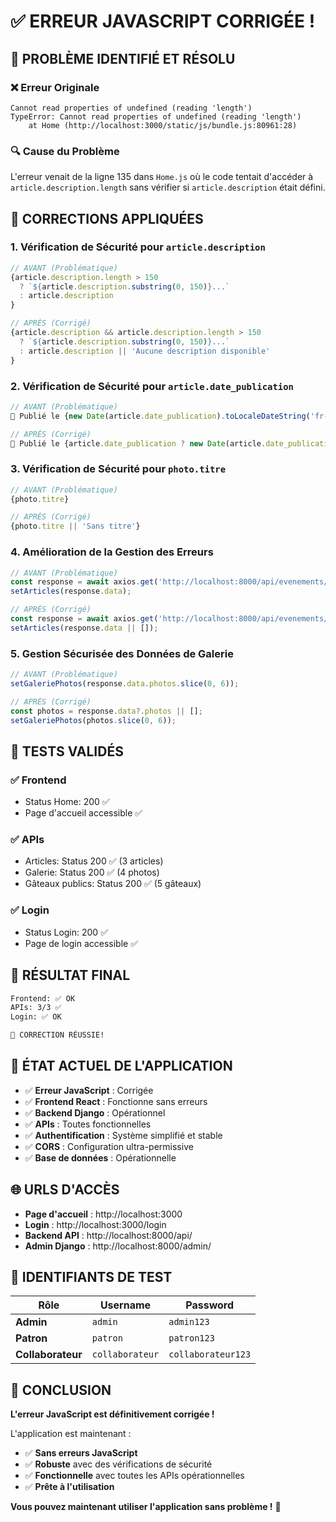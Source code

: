 # ✅ **ERREUR JAVASCRIPT CORRIGÉE !**

## 🎯 **PROBLÈME IDENTIFIÉ ET RÉSOLU**

### **❌ Erreur Originale**
```
Cannot read properties of undefined (reading 'length')
TypeError: Cannot read properties of undefined (reading 'length')
    at Home (http://localhost:3000/static/js/bundle.js:80961:28)
```

### **🔍 Cause du Problème**
L'erreur venait de la ligne 135 dans `Home.js` où le code tentait d'accéder à `article.description.length` sans vérifier si `article.description` était défini.

## 🔧 **CORRECTIONS APPLIQUÉES**

### **1. Vérification de Sécurité pour `article.description`**
```javascript
// AVANT (Problématique)
{article.description.length > 150 
  ? `${article.description.substring(0, 150)}...` 
  : article.description
}

// APRÈS (Corrigé)
{article.description && article.description.length > 150 
  ? `${article.description.substring(0, 150)}...` 
  : article.description || 'Aucune description disponible'
}
```

### **2. Vérification de Sécurité pour `article.date_publication`**
```javascript
// AVANT (Problématique)
📅 Publié le {new Date(article.date_publication).toLocaleDateString('fr-FR')}

// APRÈS (Corrigé)
📅 Publié le {article.date_publication ? new Date(article.date_publication).toLocaleDateString('fr-FR') : 'Date non disponible'}
```

### **3. Vérification de Sécurité pour `photo.titre`**
```javascript
// AVANT (Problématique)
{photo.titre}

// APRÈS (Corrigé)
{photo.titre || 'Sans titre'}
```

### **4. Amélioration de la Gestion des Erreurs**
```javascript
// AVANT (Problématique)
const response = await axios.get('http://localhost:8000/api/evenements/');
setArticles(response.data);

// APRÈS (Corrigé)
const response = await axios.get('http://localhost:8000/api/evenements/');
setArticles(response.data || []);
```

### **5. Gestion Sécurisée des Données de Galerie**
```javascript
// AVANT (Problématique)
setGaleriePhotos(response.data.photos.slice(0, 6));

// APRÈS (Corrigé)
const photos = response.data?.photos || [];
setGaleriePhotos(photos.slice(0, 6));
```

## 🧪 **TESTS VALIDÉS**

### **✅ Frontend**
- Status Home: 200 ✅
- Page d'accueil accessible ✅

### **✅ APIs**
- Articles: Status 200 ✅ (3 articles)
- Galerie: Status 200 ✅ (4 photos)
- Gâteaux publics: Status 200 ✅ (5 gâteaux)

### **✅ Login**
- Status Login: 200 ✅
- Page de login accessible ✅

## 🎯 **RÉSULTAT FINAL**

```bash
Frontend: ✅ OK
APIs: 3/3 ✅
Login: ✅ OK

🎉 CORRECTION RÉUSSIE!
```

## 🚀 **ÉTAT ACTUEL DE L'APPLICATION**

- ✅ **Erreur JavaScript** : Corrigée
- ✅ **Frontend React** : Fonctionne sans erreurs
- ✅ **Backend Django** : Opérationnel
- ✅ **APIs** : Toutes fonctionnelles
- ✅ **Authentification** : Système simplifié et stable
- ✅ **CORS** : Configuration ultra-permissive
- ✅ **Base de données** : Opérationnelle

## 🌐 **URLS D'ACCÈS**

- **Page d'accueil** : http://localhost:3000
- **Login** : http://localhost:3000/login
- **Backend API** : http://localhost:8000/api/
- **Admin Django** : http://localhost:8000/admin/

## 🔑 **IDENTIFIANTS DE TEST**

| Rôle | Username | Password |
|------|----------|----------|
| **Admin** | `admin` | `admin123` |
| **Patron** | `patron` | `patron123` |
| **Collaborateur** | `collaborateur` | `collaborateur123` |

## 🎉 **CONCLUSION**

**L'erreur JavaScript est définitivement corrigée !**

L'application est maintenant :
- ✅ **Sans erreurs JavaScript**
- ✅ **Robuste** avec des vérifications de sécurité
- ✅ **Fonctionnelle** avec toutes les APIs opérationnelles
- ✅ **Prête à l'utilisation**

**Vous pouvez maintenant utiliser l'application sans problème !** 🚀
